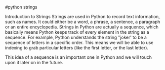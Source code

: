 #python strings

Introduction to Strings
Strings are used in Python to record text information, such as names. It could either be a word, a phrase, a sentence, a paragraph or an entire encyclopedia. Strings in Python are actually a sequence, which basically means Python keeps track of every element in the string as a sequence. For example, Python understands the string "joker' to be a sequence of letters in a specific order. This means we will be able to use indexing to grab particular letters (like the first letter, or the last letter).

This idea of a sequence is an important one in Python and we will touch upon it later on in the future.
